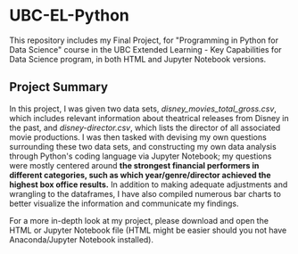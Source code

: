# UBC-EL-Python
This repository includes my Final Project, for "Programming in Python for Data Science" course in the UBC Extended Learning - Key Capabilities for Data Science program, in both HTML and Jupyter Notebook versions.  

## Project Summary
In this project, I was given two data sets, *disney_movies_total_gross.csv*, which includes relevant information about theatrical releases from Disney in the past, and *disney-director.csv*, which lists the director of all associated movie productions. I was then tasked with devising my own questions surrounding these two data sets, and constructing my own data analysis through Python's coding language via Jupyter Notebook; my questions were mostly centered around **the strongest financial performers in different categories, such as which year/genre/director achieved the highest box office results.** In addition to making adequate adjustments and wrangling to the dataframes, I have also compiled numerous bar charts to better visualize the information and communicate my findings.  

For a more in-depth look at my project, please download and open the HTML or Jupyter Notebook file (HTML might be easier should you not have Anaconda/Jupyter Notebook installed). 
